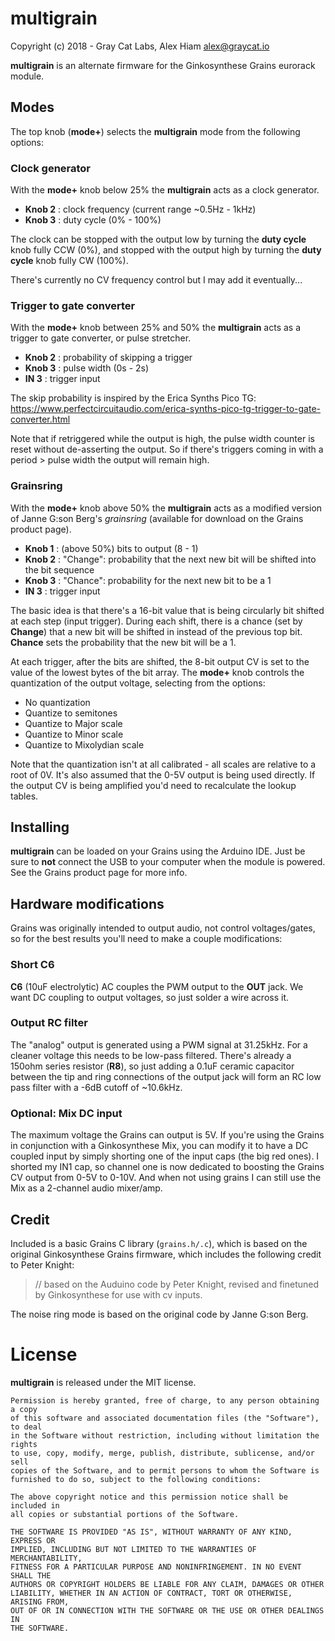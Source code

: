 # multigrain

Copyright (c) 2018 - Gray Cat Labs, Alex Hiam <alex@graycat.io>

**multigrain** is an alternate firmware for the Ginkosynthese Grains eurorack module.

## Modes

The top knob (**mode+**) selects the **multigrain** mode from the following options:

### Clock generator

With the **mode+** knob below 25% the **multigrain** acts as a clock generator.

* **Knob 2** : clock frequency (current range ~0.5Hz - 1kHz)
* **Knob 3** : duty cycle (0% - 100%)

The clock can be stopped with the output low by turning the **duty cycle** knob fully CCW (0%), and stopped with the output high by turning the **duty cycle** knob fully CW (100%).

There's currently no CV frequency control but I may add it eventually...

### Trigger to gate converter

With the **mode+** knob between 25% and 50% the **multigrain** acts as a trigger to gate converter, or pulse stretcher.

* **Knob 2** : probability of skipping a trigger
* **Knob 3** : pulse width (0s - 2s)
* **IN 3** : trigger input

The skip probability is inspired by the Erica Synths Pico TG: https://www.perfectcircuitaudio.com/erica-synths-pico-tg-trigger-to-gate-converter.html

Note that if retriggered while the output is high, the pulse width counter is reset without de-asserting the output. So if there's triggers coming in with a period > pulse width the output will remain high.


### Grainsring

With the **mode+** knob above 50% the **multigrain** acts as a modified version of Janne G:son Berg's *grainsring* (available for download on the Grains product page).

* **Knob 1** : (above 50%) bits to output (8 - 1)
* **Knob 2** : "Change": probability that the next new bit will be shifted into the bit sequence
* **Knob 3** : "Chance": probability for the next new bit to be a 1
* **IN 3** : trigger input

The basic idea is that there's a 16-bit value that is being circularly bit shifted at each step (input trigger). During each shift, there is a chance (set by **Change**) that a new bit will be shifted in instead of the previous top bit. **Chance** sets the probability that the new bit will be a 1.

At each trigger, after the bits are shifted, the 8-bit output CV is set to the value of the lowest bytes of the bit array. The **mode+** knob controls the quantization of the output voltage, selecting from the options:

* No quantization
* Quantize to semitones
* Quantize to Major scale
* Quantize to Minor scale
* Quantize to Mixolydian scale

Note that the quantization isn't at all calibrated - all scales are relative to a root of 0V. It's also assumed that the 0-5V output is being used directly. If the output CV is being amplified you'd need to recalculate the lookup tables.


## Installing

**multigrain** can be loaded on your Grains using the Arduino IDE. Just be sure to **not** connect the USB to your computer when the module is powered. See the Grains product page for more info.


## Hardware modifications

Grains was originally intended to output audio, not control voltages/gates, so for the best results you'll need to make a couple modifications:

### Short C6

**C6** (10uF electrolytic) AC couples the PWM output to the **OUT** jack. We want DC coupling to output voltages, so just solder a wire across it.

### Output RC filter

The "analog" output is generated using a PWM signal at 31.25kHz. For a cleaner voltage this needs to be low-pass filtered. There's already a 150ohm series resistor (**R8**), so just adding a 0.1uF ceramic capacitor between the tip and ring connections of the output jack will form an RC low pass filter with a -6dB cutoff of ~10.6kHz.

### Optional: Mix DC input

The maximum voltage the Grains can output is 5V. If you're using the Grains in conjunction with a Ginkosynthese Mix, you can modify it to have a DC coupled input by simply shorting one of the input caps (the big red ones). I shorted my IN1 cap, so channel one is now dedicated to boosting the Grains CV output from 0-5V to 0-10V. And when not using grains I can still use the Mix as a 2-channel audio mixer/amp.

## Credit

Included is a basic Grains C library (`grains.h/.c`), which is based on the original Ginkosynthese Grains firmware, which includes the following credit to Peter Knight:

> // based on the Auduino code by Peter Knight, revised and finetuned by Ginkosynthese for use with cv inputs.


The noise ring mode is based on the original code by Janne G:son Berg.

# License

**multigrain** is released under the MIT license.

```
Permission is hereby granted, free of charge, to any person obtaining a copy
of this software and associated documentation files (the "Software"), to deal
in the Software without restriction, including without limitation the rights
to use, copy, modify, merge, publish, distribute, sublicense, and/or sell
copies of the Software, and to permit persons to whom the Software is
furnished to do so, subject to the following conditions:

The above copyright notice and this permission notice shall be included in
all copies or substantial portions of the Software.

THE SOFTWARE IS PROVIDED "AS IS", WITHOUT WARRANTY OF ANY KIND, EXPRESS OR
IMPLIED, INCLUDING BUT NOT LIMITED TO THE WARRANTIES OF MERCHANTABILITY,
FITNESS FOR A PARTICULAR PURPOSE AND NONINFRINGEMENT. IN NO EVENT SHALL THE
AUTHORS OR COPYRIGHT HOLDERS BE LIABLE FOR ANY CLAIM, DAMAGES OR OTHER
LIABILITY, WHETHER IN AN ACTION OF CONTRACT, TORT OR OTHERWISE, ARISING FROM,
OUT OF OR IN CONNECTION WITH THE SOFTWARE OR THE USE OR OTHER DEALINGS IN
THE SOFTWARE.
```
